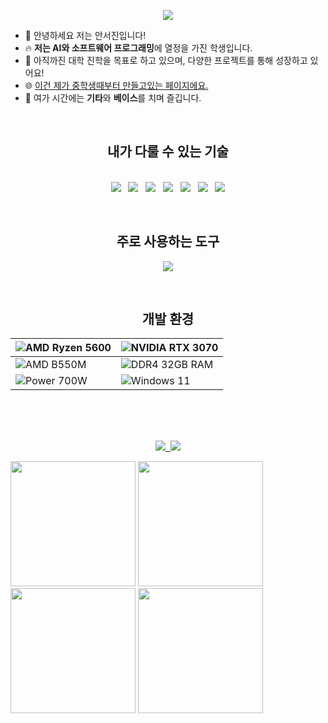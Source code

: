 <p align="center">
  <img src="https://capsule-render.vercel.app/api?type=waving&color=auto&height=300&section=header&text=Welcome!😊&desc=This%20is%20Seojin's%20playground.%20&fontSize=90&descSize=30&fontColor=ffffff&fontAlignY=40" />
</p>

- 👋 안녕하세요 저는 안서진입니다!  
- 🔥 **저는 AI와 소프트웨어 프로그래밍**에 열정을 가진 학생입니다.  
- 🌱 아직까진 대학 진학을 목표로 하고 있으며, 다양한 프로젝트를 통해 성장하고 있어요!
- 🌐 [이건 제가 중학생때부터 만들고있는 페이지에요.](http://asj.dothome.co.kr)
- 🎸 여가 시간에는 **기타**와 **베이스**를 치며 즐깁니다.
<br>
<h2 align="center">내가 다룰 수 있는 기술</h2>
<p align="center">
  <br>
  <img src="https://img.shields.io/badge/C-00599C?style=for-the-badge&logo=c&logoColor=white" />&nbsp;&nbsp;
  <img src="https://img.shields.io/badge/Python-14354C?style=for-the-badge&logo=python&logoColor=white" />&nbsp;&nbsp;
  <img src="https://img.shields.io/badge/Node.js-43853D?style=for-the-badge&logo=node.js&logoColor=white" />&nbsp;&nbsp;
  <img src="https://img.shields.io/badge/PHP-777BB4?style=for-the-badge&logo=php&logoColor=white" />&nbsp;&nbsp;
  <img src="https://img.shields.io/badge/JavaScript-F7DF1E?style=for-the-badge&logo=JavaScript&logoColor=white" />&nbsp;&nbsp;
  <img src="https://img.shields.io/badge/HTML5-E34F26?style=for-the-badge&logo=html5&logoColor=white" />&nbsp;&nbsp;
  <img src="https://img.shields.io/badge/CSS3-1572B6?style=for-the-badge&logo=css3&logoColor=white" />
</p>
<br>
<h2 align="center">주로 사용하는 도구</h2>
<p align="center">
  <img src="https://img.shields.io/badge/Visual_Studio_Code-0078D4?style=for-the-badge&logo=visual%20studio%20code&logoColor=white" />
</p>
<br>
<h2 align="center">개발 환경</h2>
<div align="center">
  
| ![AMD Ryzen 5600](https://img.shields.io/badge/AMD-Ryzen_5600-ED1C24?style=for-the-badge&logo=amd&logoColor=white) | ![NVIDIA RTX 3070](https://img.shields.io/badge/NVIDIA-RTX_3070-76B900?style=for-the-badge&logo=nvidia&logoColor=white) |
|--------|--------|
| ![AMD B550M](https://img.shields.io/badge/AMD-B550M-ED1C24?style=for-the-badge&logo=amd&logoColor=white) | ![DDR4 32GB RAM](https://img.shields.io/badge/RAM-DDR4_32GB-0078D6?style=for-the-badge&logo=databricks&logoColor=white) |
| ![Power 700W](https://img.shields.io/badge/Power-700W-FF6600?style=for-the-badge&logo=power&logoColor=white) | ![Windows 11](https://img.shields.io/badge/Windows-11-0078D6?style=for-the-badge&logo=windows&logoColor=white) |
</div>
<br>
<br>
<br>
<p align="center">
  <a href="mailto:jinntyday0719@gmail.com">
    <img src="https://img.shields.io/badge/Gmail-D14836?style=for-the-badge&logo=gmail&logoColor=white" />&nbsp;
  </a>
  <a href="https://www.instagram.com/jinnyday0719">
    <img src="https://img.shields.io/badge/Instagram-E4405F?style=for-the-badge&logo=instagram&logoColor=white" />
  </a>
</p>
<div align="left">
  <img src="https://i.ibb.co/B4tMvt1/bass.png" width="200"/>
  <img src="https://i.ibb.co/K65D9n9/tele.png" width="200"/>
  <img src="https://i.ibb.co/B4tMvt1/bass.png" width="200"/>
  <img src="https://i.ibb.co/K65D9n9/tele.png" width="200"/>
</div>
